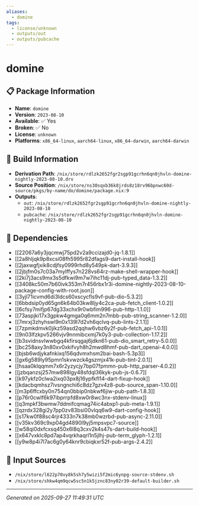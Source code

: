 ```yaml
---
aliases:
  - domine
tags:
  - license/unknown
  - outputs/out
  - outputs/pubcache
---
```


# domine

## 📋 Package Information

- **Name**: `domine`
- **Version**: `2023-08-10`
- **Available**: ✅ Yes
- **Broken**: ✅ No
- **License**: `unknown`
- **Platforms**: `x86_64-linux`, `aarch64-linux`, `x86_64-darwin`, `aarch64-darwin`

## 🔧 Build Information

- **Derivation Path**: `/nix/store/rdlzk2652fgr2sgp91gcrhn6qn0jhvln-domine-nightly-2023-08-10.drv`
- **Source Position**: `/nix/store/ns30sqxb36k8jrds8z18rv96bpnwc60d-source/pkgs/by-name/do/domine/package.nix:9`
- **Outputs**:
  - `out`:  `/nix/store/rdlzk2652fgr2sgp91gcrhn6qn0jhvln-domine-nightly-2023-08-10`
  - `pubcache`:  `/nix/store/rdlzk2652fgr2sgp91gcrhn6qn0jhvln-domine-nightly-2023-08-10`

## 🔗 Dependencies

- [[22067a6y3jqcmwj75pd2v2a9ccizajd0-jq-1.8.1]]
- [[2a8hljqk9p8xcsi08fh5995r82dfags9-dart-install-hook]]
- [[2jaxwgfjxik8cdjfsy0999rhd8y549pk-dart-3.9.3]]
- [[2jbjfm0s7c03a7mylffys7n228vs64rz-make-shell-wrapper-hook]]
- [[2ki7j3acs9mx3s5dfkwi9m7w7ihc11dj-pub-typed_data-1.3.2]]
- [[3408kc50m7b60ivk353m7r456rbx1r3i-domine-nightly-2023-08-10-package-config-with-root.json]]
- [[3yjl71icvmd6di3ldcs60xscycfls9vf-pub-dio-5.3.2]]
- [[6bbdsip0yd65gn6k64b03kw8ljy4c2ca-pub-fetch_client-1.0.2]]
- [[6cfsy7mifjp67dg33xchx9r0wbfim996-pub-http-1.1.0]]
- [[73aspjki17x3gpkw4gmga0q6mm2n7mbb-pub-string_scanner-1.2.0]]
- [[7mrxj3zhyhswl9n0x139l7d2vh6qclvq-pub-lints-2.1.1]]
- [[7zpmkdmvk0jikz59asd2qqhw6vbz6y2f-pub-fetch_api-1.0.1]]
- [[9n03lfzkpv5266vjv9nnmibcxmj7k0y3-pub-collection-1.17.2]]
- [[b3svidnsvlwwbgq4kfirsqgaj6jdkn61-pub-dio_smart_retry-5.0.0]]
- [[bc258axy3n80xv0xkifvyh8h2mwd8hmf-pub-dart_openai-4.0.0]]
- [[bjsb6wdjykafnkixq156qdvmxhsm2bai-bash-5.3p3]]
- [[gx6g589ly95pmn1skvwzck4gszmjx41k-pub-tint-2.0.1]]
- [[hsaa0klqqmm7x6r2yzycjy7bp07fpmmn-pub-http_parser-4.0.2]]
- [[jzbqanzsj257mw898lgy48sfdql36kyk-pub-js-0.6.7]]
- [[k97ykfz0clwa2ixq03px8j16ypfkfl14-dart-fixup-hook]]
- [[kdacbqmhsz7ivsngnchi6c8dz7gzv4z8-pub-source_span-1.10.0]]
- [[m3p6ffcxby0n754qn0bbip0nbkwf6jiw-pub-path-1.8.3]]
- [[p76r0cwlf6k97ibprrpfd8xw0r8wc3nx-stdenv-linux]]
- [[q3mpkf3bwmw7ddmifcqmag74ic4abxp1-pub-meta-1.9.1]]
- [[qzrdx328gi2y7pp0zv83bsi00vlqq6w9-dart-config-hook]]
- [[s17kw0f88sc4rjr4333n7k38mb0wzrbd-pub-async-2.11.0]]
- [[v35kv369c9xp04gd4890l9yj5mpsvpc7-source]]
- [[w58qi0dxfcxsq450x6l8q3cxv2k4s47s-dart-build-hook]]
- [[x647vxklc8pd7ap4vqrkhaqrl1n5jlhj-pub-term_glyph-1.2.1]]
- [[y9w8p4i7l7ac6g0y64knr9cbiqkxr52f-pub-args-2.4.2]]

## 📁 Input Sources

- `/nix/store/l622p70vy8k5sh7y5wizi5f2mic6ynpg-source-stdenv.sh`
- `/nix/store/shkw4qm9qcw5sc5n1k5jznc83ny02r39-default-builder.sh`

---
*Generated on 2025-09-27 11:49:31 UTC*
